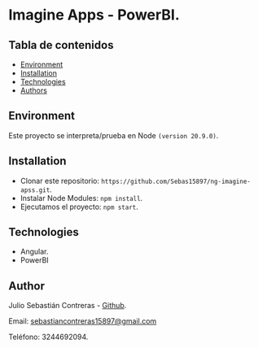 # Imagine Apps - PowerBI.

## Tabla de contenidos

- [Environment](#environment)
- [Installation](#installation)
- [Technologies](#technologies)
- [Authors](#author)

## Environment

Este proyecto se interpreta/prueba en Node `(version 20.9.0)`.

## Installation

- Clonar este repositorio: `https://github.com/Sebas15897/ng-imagine-apss.git`.
- Instalar Node Modules: `npm install`.
- Ejecutamos el proyecto: `npm start`.

## Technologies
- Angular.
- PowerBI

## Author
Julio Sebastián Contreras - [Github](https://github.com/Sebas15897).

Email: sebastiancontreras15897@gmail.com

Teléfono: 3244692094.

